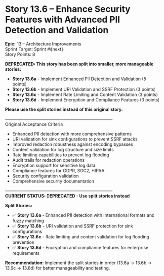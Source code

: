 # Story 13.6 – Enhance Security Features with Advanced PII Detection and Validation

**Epic:** 13 – Architecture Improvements  
Sprint Target: Sprint #⟪next⟫  
Story Points: 8

**DEPRECATED: This story has been split into smaller, more manageable stories:**

- **Story 13.6a** - Implement Enhanced PII Detection and Validation (5 points)
- **Story 13.6b** - Implement URI Validation and SSRF Protection (3 points)
- **Story 13.6c** - Implement Rate Limiting and Content Validation (3 points)
- **Story 13.6d** - Implement Encryption and Compliance Features (3 points)

**Please use the split stories instead of this original story.**

───────────────────────────────────  
Original Acceptance Criteria

- Enhanced PII detection with more comprehensive patterns
- URI validation for sink configurations to prevent SSRF attacks
- Improved redaction robustness against encoding bypasses
- Content validation for log structure and size limits
- Rate limiting capabilities to prevent log flooding
- Audit trails for redaction operations
- Encryption support for sensitive log data
- Compliance features for GDPR, SOC2, HIPAA
- Security configuration validation
- Comprehensive security documentation

───────────────────────────────────  
**CURRENT STATUS: DEPRECATED - Use split stories instead**

**Split Stories:**

- ✅ **Story 13.6a** - Enhanced PII detection with international formats and fuzzy matching
- ✅ **Story 13.6b** - URI validation and SSRF protection for sink configurations
- ✅ **Story 13.6c** - Rate limiting and content validation for log flooding prevention
- ✅ **Story 13.6d** - Encryption and compliance features for enterprise requirements

**Recommendation:** Implement the split stories in order (13.6a → 13.6b → 13.6c → 13.6d) for better manageability and testing.

